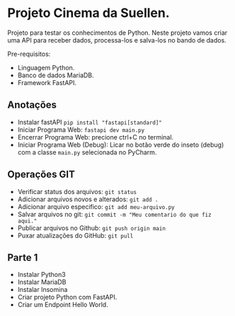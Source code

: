 
# Projeto Cinema da Suellen.

Projeto para testar os conhecimentos de Python. Neste projeto vamos criar uma API para receber dados, processa-los e salva-los no bando de dados.

Pre-requisitos:
 - Linguagem Python.
 - Banco de dados MariaDB.
 - Framework FastAPI.

## Anotações
 - Instalar fastAPI `pip install "fastapi[standard]"`
 - Iniciar Programa Web: `fastapi dev main.py`
 - Encerrar Programa Web: precione ctrl+C no terminal.
 - Iniciar Programa Web (Debug): Licar no botão verde do inseto (debug) com a classe `main.py` selecionada no PyCharm.

## Operações GIT
 - Verificar status dos arquivos: `git status`
 - Adicionar arquivos novos e alterados: `git add .`
 - Adicionar arquivo especifico: `git add meu-arquivo.py`
 - Salvar arquivos no git: `git commit -m "Meu comentario do que fiz aqui."`
 - Publicar arquivos no Github: `git push origin main`
 - Puxar atualizações do GitHub: `git pull`

## Parte 1

 - Instalar Python3
 - Instalar MariaDB
 - Instalar Insomina
 - Criar projeto Python com FastAPI.
 - Criar um Endpoint Hello World.